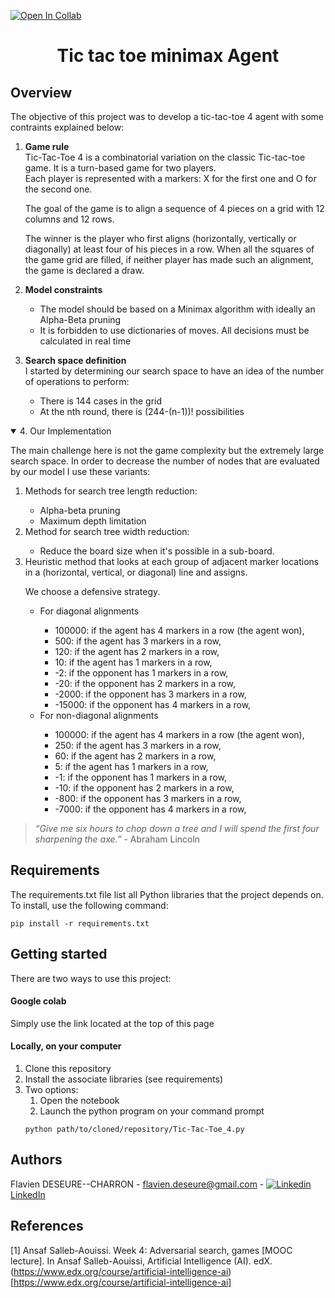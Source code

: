 [![Open In Collab](https://colab.research.google.com/assets/colab-badge.svg)](https://colab.research.google.com/drive/1ZUXPiV1-kVUIWXV1NPzytN4CJtumsSHE?usp=sharing)

<p align="center">
    <h1 align="center">Tic tac toe minimax Agent</h3>
</p>

## Overview
The objective of this project was to develop a tic-tac-toe 4 agent with some contraints explained below:

1. **Game rule**  
    Tic-Tac-Toe 4 is a combinatorial variation on the classic Tic-tac-toe game. It is a turn-based game for two players.   
    Each player is represented with a markers: X for the first one and O for the second one.  
      
    The goal of the game is to align a sequence of 4 pieces on a grid with 12 columns and 12 rows.  
      
    The winner is the player who first aligns (horizontally, vertically or diagonally) at least four of his pieces in a row. When all the squares of the game grid are filled, if neither player has made such an alignment, the game is declared a draw.   
 
2. **Model constraints**  
    - The model should be based on a Minimax algorithm with ideally an Alpha-Beta pruning
    - It is forbidden to use dictionaries of moves. All decisions must be calculated in real time

3. **Search space definition**  
    I started by determining our search space to have an idea of the number of operations to perform:
    - There is 144 cases in the grid  
    - At the nth round, there is (244-(n-1))! possibilities

<details open="open">
  <summary>4. Our Implementation</summary>
  <p>The main challenge here is not the game complexity but the extremely large search space. In order to decrease the number of nodes that are evaluated by our model I use these variants:</p>
  <ol>
    <li>Methods for search tree length reduction:</li>
    <ul>
       <li>Alpha-beta pruning</li>
       <li>Maximum depth limitation</li>
    </ul>
    <li>Method for search tree width reduction:</li>
    <ul>
       <li>Reduce the board size when it's possible in a sub-board.</li>
    </ul>
    <li>Heuristic method that looks at each group of adjacent marker locations in a (horizontal, vertical, or diagonal) line and assigns.</li>
    <p>We choose a defensive strategy.</p>
    <ul>
       <li>For diagonal alignments</li>
       <ul>
           <li>100000: if the agent has 4 markers in a row (the agent won),</li>
           <li>500: if the agent has 3 markers in a row,</li>
           <li>120: if the agent has 2 markers in a row,</li>
           <li>10: if the agent has 1 markers in a row,</li>
           <li>-2: if the opponent has 1 markers in a row,</li>
           <li>-20: if the opponent has 2 markers in a row,</li>
           <li>-2000: if the opponent has 3 markers in a row,</li>
           <li>-15000: if the opponent has 4 markers in a row,</li>
       </ul>
       <li>For non-diagonal alignments</li>
       <ul>
           <li>100000: if the agent has 4 markers in a row (the agent won),</li>
           <li>250: if the agent has 3 markers in a row,</li>
           <li>60: if the agent has 2 markers in a row,</li>
           <li>5: if the agent has 1 markers in a row,</li>
           <li>-1: if the opponent has 1 markers in a row,</li>
           <li>-10: if the opponent has 2 markers in a row,</li>
           <li>-800: if the opponent has 3 markers in a row,</li>
           <li>-7000: if the opponent has 4 markers in a row,</li>
       </ul>
    </ul>
  </ol>
    
  </p>
</details>   

> *“Give me six hours to chop down a tree and I will spend the first four sharpening the axe.”* - Abraham Lincoln

## Requirements
The requirements.txt file list all Python libraries that the project depends on.  
To install, use the following command:

```
pip install -r requirements.txt
```

## Getting started
There are two ways to use this project:
#### Google colab 
Simply use the link located at the top of this page  
#### Locally, on your computer  
1. Clone this repository  
2. Install the associate libraries (see requirements)
3. Two options:
    1. Open the notebook
    2. Launch the python program on your command prompt
    ```
    python path/to/cloned/repository/Tic-Tac-Toe_4.py
    ```

## Authors
Flavien DESEURE--CHARRON - flavien.deseure@gmail.com - [![Linkedin](https://i.stack.imgur.com/gVE0j.png) LinkedIn](https://www.linkedin.com/in/flavien-deseure--charron/)


## References
[1] Ansaf Salleb-Aouissi. Week 4: Adversarial search, games [MOOC lecture]. In Ansaf Salleb-Aouissi, Artificial Intelligence (AI). edX. (https://www.edx.org/course/artificial-intelligence-ai)[https://www.edx.org/course/artificial-intelligence-ai]